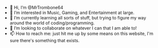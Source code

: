 - 👋 Hi, I’m @MrTrombone64
- 👀 I’m interested in Music, Gaming, and Entertainment at large.
- 🌱 I’m currently learning all sorts of stuff, but trying to figure my way around the world of coding/programming.
- 💞️ I’m looking to collaborate on whatever I can that I am able to!
- 📫 How to reach me: just hit me up by some means on this website, I'm sure there's something that exists.

<!---
MrTrombone64/MrTrombone64 is a ✨ special ✨ repository because its `README.md` (this file) appears on your GitHub profile.
You can click the Preview link to take a look at your changes.
--->
